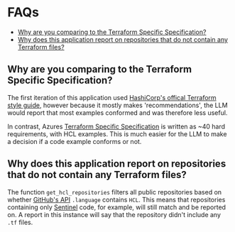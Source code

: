 # FAQs
- [Why are you comparing to the Terraform Specific Specification?](#why-are-you-comparing-to-the-terraform-specific-specification)
- [Why does this application report on repositories that do not contain any Terraform files?](#why-does-this-application-report-on-repositories-that-do-not-contain-any-terraform-files)

## Why are you comparing to the Terraform Specific Specification?

The first iteration of this application used [HashiCorp's offical Terraform style guide](https://developer.hashicorp.com/terraform/language/style), however because it mostly makes 'recommendations', the LLM would report that most examples conformed and was therefore less useful. 

In contrast, Azures [Terraform Specific Specification](https://azure.github.io/Azure-Verified-Modules/specs/terraform/) is written as ~40 hard requirements, with HCL examples. This is much easier for the LLM to make a decision if a code example conforms or not.

## Why does this application report on repositories that do not contain any Terraform files?

The function `get_hcl_repositories` filters all public repositories based on whether [GitHub's API](https://docs.github.com/en/rest/repos/repos?apiVersion=2022-11-28#list-repositories-for-a-user) `.language` contains `HCL`. This means that repositories containing only [Sentinel](https://developer.hashicorp.com/sentinel) code, for example, will still match and be reported on. A report in this instance will say that the repository didn't include any `.tf` files. 